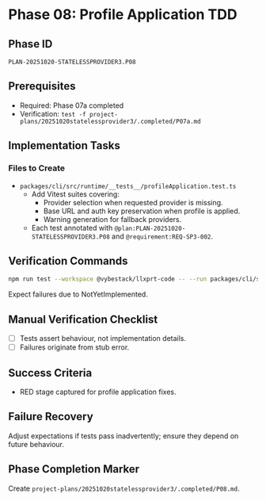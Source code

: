 # Phase 08: Profile Application TDD

## Phase ID
`PLAN-20251020-STATELESSPROVIDER3.P08`

## Prerequisites
- Required: Phase 07a completed
- Verification: `test -f project-plans/20251020statelessprovider3/.completed/P07a.md`

## Implementation Tasks

### Files to Create
- `packages/cli/src/runtime/__tests__/profileApplication.test.ts`
  - Add Vitest suites covering:
    - Provider selection when requested provider is missing.
    - Base URL and auth key preservation when profile is applied.
    - Warning generation for fallback providers.
  - Each test annotated with `@plan:PLAN-20251020-STATELESSPROVIDER3.P08` and `@requirement:REQ-SP3-002`.

## Verification Commands
```bash
npm run test --workspace @vybestack/llxprt-code -- --run packages/cli/src/runtime/__tests__/profileApplication.test.ts
```
Expect failures due to NotYetImplemented.

## Manual Verification Checklist
- [ ] Tests assert behaviour, not implementation details.
- [ ] Failures originate from stub error.

## Success Criteria
- RED stage captured for profile application fixes.

## Failure Recovery
Adjust expectations if tests pass inadvertently; ensure they depend on future behaviour.

## Phase Completion Marker
Create `project-plans/20251020statelessprovider3/.completed/P08.md`.
